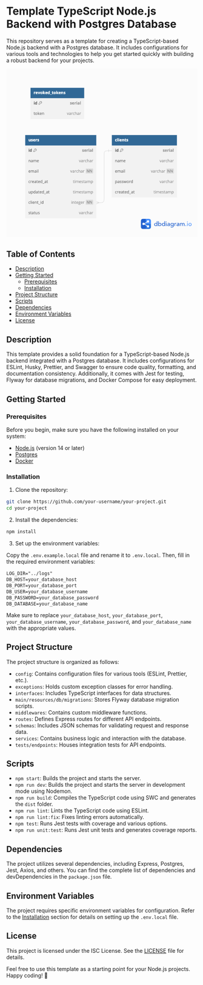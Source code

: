 # Template TypeScript Node.js Backend with Postgres Database

This repository serves as a template for creating a TypeScript-based Node.js backend with a Postgres database. It includes configurations for various tools and technologies to help you get started quickly with building a robust backend for your projects.

![Database Diagram](./sql/diagram.png)

## Table of Contents

- [Description](#description)
- [Getting Started](#getting-started)
  - [Prerequisites](#prerequisites)
  - [Installation](#installation)
- [Project Structure](#project-structure)
- [Scripts](#scripts)
- [Dependencies](#dependencies)
- [Environment Variables](#environment-variables)
- [License](#license)

## Description

This template provides a solid foundation for a TypeScript-based Node.js backend integrated with a Postgres database. It includes configurations for ESLint, Husky, Prettier, and Swagger to ensure code quality, formatting, and documentation consistency. Additionally, it comes with Jest for testing, Flyway for database migrations, and Docker Compose for easy deployment.

## Getting Started

### Prerequisites

Before you begin, make sure you have the following installed on your system:

- [Node.js](https://nodejs.org) (version 14 or later)
- [Postgres](https://www.postgresql.org/)
- [Docker](https://www.docker.com/)

### Installation

1. Clone the repository:

```bash
git clone https://github.com/your-username/your-project.git
cd your-project
```

2. Install the dependencies:

```bash
npm install
```

3. Set up the environment variables:

Copy the `.env.example.local` file and rename it to `.env.local`. Then, fill in the required environment variables:

```
LOG_DIR="../logs"
DB_HOST=your_database_host
DB_PORT=your_database_port
DB_USER=your_database_username
DB_PASSWORD=your_database_password
DB_DATABASE=your_database_name
```

Make sure to replace `your_database_host`, `your_database_port`, `your_database_username`, `your_database_password`, and `your_database_name` with the appropriate values.

## Project Structure

The project structure is organized as follows:

- `config`: Contains configuration files for various tools (ESLint, Prettier, etc.).
- `exceptions`: Holds custom exception classes for error handling.
- `interfaces`: Includes TypeScript interfaces for data structures.
- `main/resources/db/migrations`: Stores Flyway database migration scripts.
- `middlewares`: Contains custom middleware functions.
- `routes`: Defines Express routes for different API endpoints.
- `schemas`: Includes JSON schemas for validating request and response data.
- `services`: Contains business logic and interaction with the database.
- `tests/endpoints`: Houses integration tests for API endpoints.

## Scripts

- `npm start`: Builds the project and starts the server.
- `npm run dev`: Builds the project and starts the server in development mode using Nodemon.
- `npm run build`: Compiles the TypeScript code using SWC and generates the `dist` folder.
- `npm run lint`: Lints the TypeScript code using ESLint.
- `npm run lint:fix`: Fixes linting errors automatically.
- `npm test`: Runs Jest tests with coverage and various options.
- `npm run unit:test`: Runs Jest unit tests and generates coverage reports.

## Dependencies

The project utilizes several dependencies, including Express, Postgres, Jest, Axios, and others. You can find the complete list of dependencies and devDependencies in the `package.json` file.

## Environment Variables

The project requires specific environment variables for configuration. Refer to the [Installation](#installation) section for details on setting up the `.env.local` file.

## License

This project is licensed under the ISC License. See the [LICENSE](LICENSE) file for details.

Feel free to use this template as a starting point for your Node.js projects. Happy coding! 🚀
